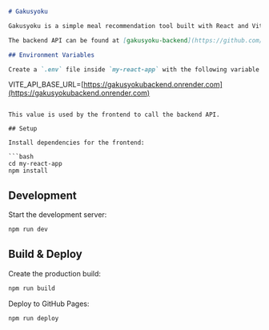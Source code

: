 ```md
# Gakusyoku

Gakusyoku is a simple meal recommendation tool built with React and Vite.

The backend API can be found at [gakusyoku-backend](https://github.com/matuhiro97/gakusyoku-backend).

## Environment Variables

Create a `.env` file inside `my-react-app` with the following variable:

```

VITE\_API\_BASE\_URL=[https://gakusyokubackend.onrender.com](https://gakusyokubackend.onrender.com)

````

This value is used by the frontend to call the backend API.

## Setup

Install dependencies for the frontend:

```bash
cd my-react-app
npm install
````

## Development

Start the development server:

```bash
npm run dev
```

## Build & Deploy

Create the production build:

```bash
npm run build
```

Deploy to GitHub Pages:

```bash
npm run deploy
```

```
```
